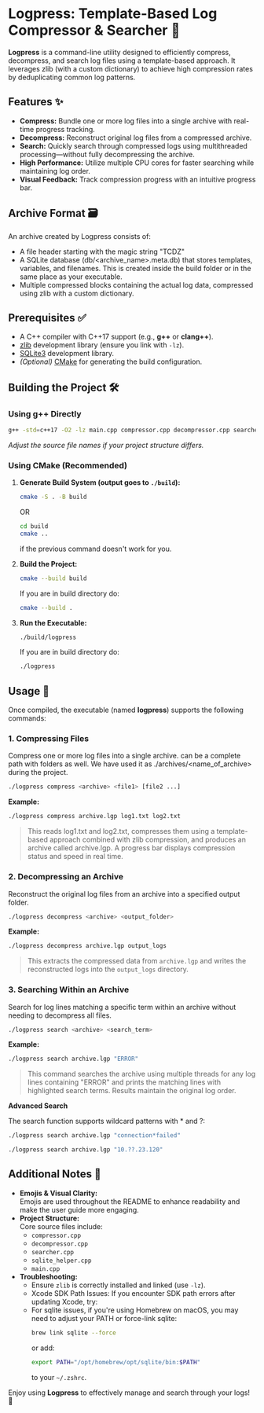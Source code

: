 # Logpress: Template-Based Log Compressor & Searcher 🚀

**Logpress**  is a command-line utility designed to efficiently compress, decompress, and search log files using a template-based approach. It leverages zlib (with a custom dictionary) to achieve high compression rates by deduplicating common log patterns.

## Features ✨

- **Compress:** Bundle one or more log files into a single archive with real-time progress tracking.
- **Decompress:** Reconstruct original log files from a compressed archive.
- **Search:** Quickly search through compressed logs using multithreaded processing—without fully decompressing the archive.
- **High Performance:** Utilize multiple CPU cores for faster searching while maintaining log order.
- **Visual Feedback:** Track compression progress with an intuitive progress bar.

## Archive Format 🗃️

An archive created by Logpress consists of:
- A file header starting with the magic string "TCDZ"
- A SQLite database (db/<archive_name>.meta.db) that stores templates, variables, and filenames. This is created inside the build folder or in the same place as your executable.
- Multiple compressed blocks containing the actual log data, compressed using zlib with a custom dictionary.

## Prerequisites ✅

- A C++ compiler with C++17 support (e.g., **g++** or **clang++**).
- [zlib](https://zlib.net/) development library (ensure you link with `-lz`).
- [SQLite3](https://www.sqlite.org/) development library.
- *(Optional)* [CMake](https://cmake.org/) for generating the build configuration.

## Building the Project 🛠️

### Using g++ Directly

```bash
g++ -std=c++17 -O2 -lz main.cpp compressor.cpp decompressor.cpp searcher.cpp sqlite_helper.cpp -o logpress
```

*Adjust the source file names if your project structure differs.*

### Using CMake (Recommended)

1. **Generate Build System (output goes to `./build`):**

    ```bash
    cmake -S . -B build
    ```
    OR
    ```bash
    cd build
    cmake ..
    ```
    if the previous command doesn't work for you.

2. **Build the Project:**

   ```bash
   cmake --build build
   ```
   If you are in build directory do:
   ```bash
   cmake --build .
   ```

3. **Run the Executable:**

   ```bash
   ./build/logpress
   ```
   If you are in build directory do:
   ```bash
   ./logpress
   ```

## Usage 📖

Once compiled, the executable (named **logpress**) supports the following commands:

### 1. Compressing Files

Compress one or more log files into a single archive. <archive> can be a complete path with folders as well. We have used it as ./archives/<name_of_archive> during the project.

```bash
./logpress compress <archive> <file1> [file2 ...]
```

**Example:**

```bash
./logpress compress archive.lgp log1.txt log2.txt
```

> This reads log1.txt and log2.txt, compresses them using a template-based approach combined with zlib compression, and produces an archive called archive.lgp. A progress bar displays compression status and speed in real time.

### 2. Decompressing an Archive

Reconstruct the original log files from an archive into a specified output folder.

```bash
./logpress decompress <archive> <output_folder>
```

**Example:**

```bash
./logpress decompress archive.lgp output_logs
```

> This extracts the compressed data from `archive.lgp` and writes the reconstructed logs into the `output_logs` directory.

### 3. Searching Within an Archive

Search for log lines matching a specific term within an archive without needing to decompress all files.

```bash
./logpress search <archive> <search_term>
```

**Example:**

```bash
./logpress search archive.lgp "ERROR"
```

> This command searches the archive using multiple threads for any log lines containing "ERROR" and prints the matching lines with highlighted search terms. Results maintain the original log order.

**Advanced Search**

The search function supports wildcard patterns with * and ?:

```bash
./logpress search archive.lgp "connection*failed"
```

```bash
./logpress search archive.lgp "10.??.23.120"
```

## Additional Notes 📝

- **Emojis & Visual Clarity:**  
  Emojis are used throughout the README to enhance readability and make the user guide more engaging.
- **Project Structure:**  
  Core source files include:
  - `compressor.cpp`
  - `decompressor.cpp`
  - `searcher.cpp`
  - `sqlite_helper.cpp`
  - `main.cpp`
- **Troubleshooting:**  
  - Ensure `zlib` is correctly installed and linked (use `-lz`).
  - Xcode SDK Path Issues:
  If you encounter SDK path errors after updating Xcode, try:
  - For sqlite issues, if you're using Homebrew on macOS, you may need to adjust your PATH or force-link sqlite:
    ```bash
    brew link sqlite --force
    ```
    or add:
    ```bash
    export PATH="/opt/homebrew/opt/sqlite/bin:$PATH"
    ```
    to your `~/.zshrc`.

Enjoy using **Logpress** to effectively manage and search through your logs! 🎉